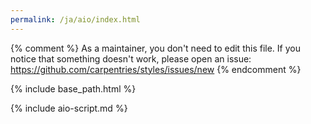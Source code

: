 ```yaml
---
permalink: /ja/aio/index.html
---
```


{% comment %}
As a maintainer, you don't need to edit this file.
If you notice that something doesn't work, please
open an issue: https://github.com/carpentries/styles/issues/new
{% endcomment %}

{% include base_path.html %}

{% include aio-script.md %}

